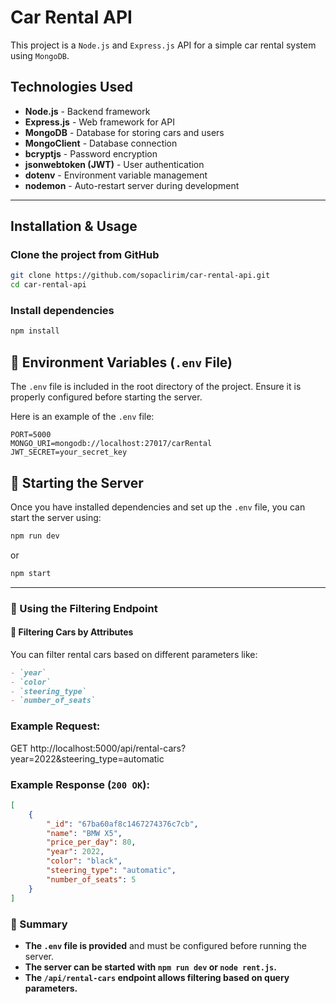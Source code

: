 # Car Rental API

This project is a `Node.js` and `Express.js` API for a simple car rental system using `MongoDB`.

## Technologies Used
- **Node.js** - Backend framework
- **Express.js** - Web framework for API
- **MongoDB** - Database for storing cars and users
- **MongoClient** - Database connection
- **bcryptjs** - Password encryption
- **jsonwebtoken (JWT)** - User authentication
- **dotenv** - Environment variable management
- **nodemon** - Auto-restart server during development

---

## Installation & Usage

### Clone the project from GitHub

```sh
git clone https://github.com/sopaclirim/car-rental-api.git
cd car-rental-api
```

### Install dependencies

```sh
npm install
```

## 📌 Environment Variables (`.env` File)
The `.env` file is included in the root directory of the project. Ensure it is properly configured before starting the server.

Here is an example of the `.env` file:
```env
PORT=5000
MONGO_URI=mongodb://localhost:27017/carRental
JWT_SECRET=your_secret_key
```

## 🚀 Starting the Server
Once you have installed dependencies and set up the `.env` file, you can start the server using:

```sh
npm run dev
```
or

```sh
npm start
```


---

### **📌 Using the Filtering Endpoint**
#### 🔎 Filtering Cars by Attributes
You can filter rental cars based on different parameters like:
```md
- `year`
- `color`
- `steering_type`
- `number_of_seats`
```

### Example Request:
GET http://localhost:5000/api/rental-cars?year=2022&steering_type=automatic

### Example Response (`200 OK`):
```json
[
    {
        "_id": "67ba60af8c1467274376c7cb",
        "name": "BMW X5",
        "price_per_day": 80,
        "year": 2022,
        "color": "black",
        "steering_type": "automatic",
        "number_of_seats": 5
    }
]
```


### **🚀 Summary**
- **The `.env` file is provided** and must be configured before running the server.
- **The server can be started with `npm run dev` or `node rent.js`.**
- **The `/api/rental-cars` endpoint allows filtering based on query parameters.**
